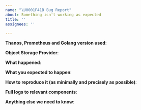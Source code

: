 ```yaml
---
name: "\U0001F41B Bug Report"
about: Something isn't working as expected
title: ''
assignees: ''

---
```


<!--
Template relevant to bug reports only!

Keep issue title verbose enough and add prefix telling
about what components it touches e.g "query:" or ".*:"
-->

<!--
In case of issues related to exact bucket implementation, please ping corresponded maintainer from list here: https://github.com/thanos-io/thanos/blob/main/docs/storage.md
-->

**Thanos, Prometheus and Golang version used**:

<!--
Output of "thanos --version" or docker image:tag used.
(Double-check if all deployed components/services have expected versions)

If you are using custom build from main branch, have you checked out the tip of the main?
-->

**Object Storage Provider**:

**What happened**:

**What you expected to happen**:

**How to reproduce it (as minimally and precisely as possible)**:

**Full logs to relevant components**:

<!--
Uncomment if you would like to post collapsible logs:

<details>Logs
<p>

```
```

</p>
</details>
-->

**Anything else we need to know**:

<!--
Uncomment and fill if you use not casual environment or if it might be relevant.

**Environment**:
- OS (e.g. from /etc/os-release):
- Kernel (e.g. `uname -a`):
- Others:

-->
